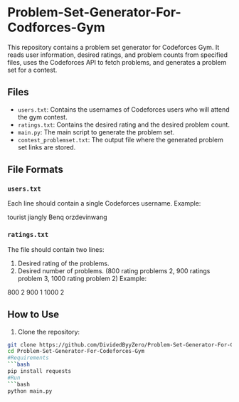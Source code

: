 ﻿# Problem-Set-Generator-For-Codforces-Gym

This repository contains a problem set generator for Codeforces Gym. It reads user information, desired ratings, and problem counts from specified files, uses the Codeforces API to fetch problems, and generates a problem set for a contest.

## Files

- `users.txt`: Contains the usernames of Codeforces users who will attend the gym contest.
- `ratings.txt`: Contains the desired rating and the desired problem count.
- `main.py`: The main script to generate the problem set.
- `contest_problemset.txt`: The output file where the generated problem set links are stored.

## File Formats

### `users.txt`

Each line should contain a single Codeforces username. Example:

tourist
jiangly
Benq
orzdevinwang


### `ratings.txt`

The file should contain two lines:
1. Desired rating of the problems.
2. Desired number of problems.
(800 rating problems 2, 900 ratings problem 3, 1000 rating problem 2)
Example:

800 2
900 1
1000 2


## How to Use

1. Clone the repository:

```bash
git clone https://github.com/DividedByyZero/Problem-Set-Generator-For-Codeforces-Gym
cd Problem-Set-Generator-For-Codeforces-Gym
#Requirements
```bash
pip install requests
#Run
```bash
python main.py

